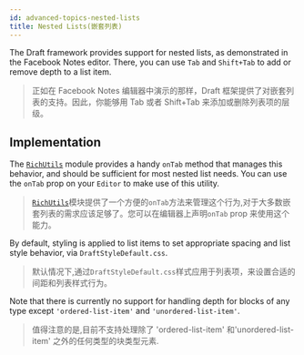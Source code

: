 ```yaml
---
id: advanced-topics-nested-lists
title: Nested Lists(嵌套列表)
---
```


The Draft framework provides support for nested lists, as demonstrated in the
Facebook Notes editor. There, you can use `Tab` and `Shift+Tab` to add or remove
depth to a list item.

> 正如在 Facebook Notes 编辑器中演示的那样，Draft 框架提供了对嵌套列表的支持。因此，你能够用 Tab 或者 Shift+Tab 来添加或删除列表项的层级。

## Implementation

The [`RichUtils`](/docs/api-reference-rich-utils) module provides a handy `onTab` method that manages this
behavior, and should be sufficient for most nested list needs. You can use
the `onTab` prop on your `Editor` to make use of this utility.

> [`RichUtils`](/docs/api-reference-rich-utils)模块提供了一个方便的`onTab`方法来管理这个行为,对于大多数嵌套列表的需求应该足够了。您可以在编辑器上声明`onTab` prop 来使用这个能力。

By default, styling is applied to list items to set appropriate spacing and
list style behavior, via `DraftStyleDefault.css`.

> 默认情况下,通过`DraftStyleDefault.css`样式应用于列表项，来设置合适的间距和列表样式行为。

Note that there is currently no support for handling depth for blocks of any type
except `'ordered-list-item'` and `'unordered-list-item'`.

> 值得注意的是,目前不支持处理除了 'ordered-list-item' 和'unordered-list-item' 之外的任何类型的块类型元素.
